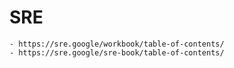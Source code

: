 # SRE

    - https://sre.google/workbook/table-of-contents/
    - https://sre.google/sre-book/table-of-contents/
